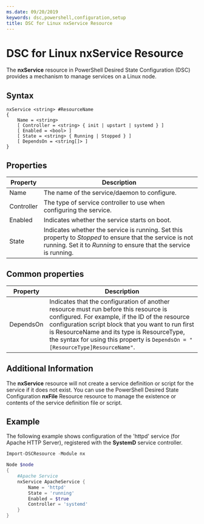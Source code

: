 ```yaml
---
ms.date: 09/20/2019
keywords: dsc,powershell,configuration,setup
title: DSC for Linux nxService Resource
---
```

# DSC for Linux nxService Resource

The **nxService** resource in PowerShell Desired State Configuration (DSC) provides a mechanism to
manage services on a Linux node.

## Syntax

```MOF
nxService <string> #ResourceName
{
    Name = <string>
    [ Controller = <string> { init | upstart | systemd } ]
    [ Enabled = <bool> ]
    [ State = <string> { Running | Stopped } ]
    [ DependsOn = <string[]> ]
}
```

## Properties

|Property |Description |
|---|---|
|Name |The name of the service/daemon to configure. |
|Controller |The type of service controller to use when configuring the service. |
|Enabled |Indicates whether the service starts on boot. |
|State |Indicates whether the service is running. Set this property to _Stopped_ to ensure that the service is not running. Set it to _Running_ to ensure that the service is running. |

## Common properties

|Property |Description |
|---|---|
|DependsOn |Indicates that the configuration of another resource must run before this resource is configured. For example, if the ID of the resource configuration script block that you want to run first is ResourceName and its type is ResourceType, the syntax for using this property is `DependsOn = "[ResourceType]ResourceName"`. |

## Additional Information

The **nxService** resource will not create a service definition or script for the service if it does
not exist. You can use the PowerShell Desired State Configuration **nxFile** Resource resource to
manage the existence or contents of the service definition file or script.

## Example

The following example shows configuration of the 'httpd' service (for Apache HTTP Server),
registered with the **SystemD** service controller.

```powershell
Import-DSCResource -Module nx

Node $node
{
    #Apache Service
    nxService ApacheService {
        Name = 'httpd'
        State = 'running'
        Enabled = $true
        Controller = 'systemd'
    }
}
```